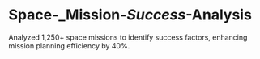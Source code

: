 # Space-_Mission-_Success_-Analysis
 Analyzed 1,250+ space missions to identify success factors, enhancing mission planning efficiency by 40%.
